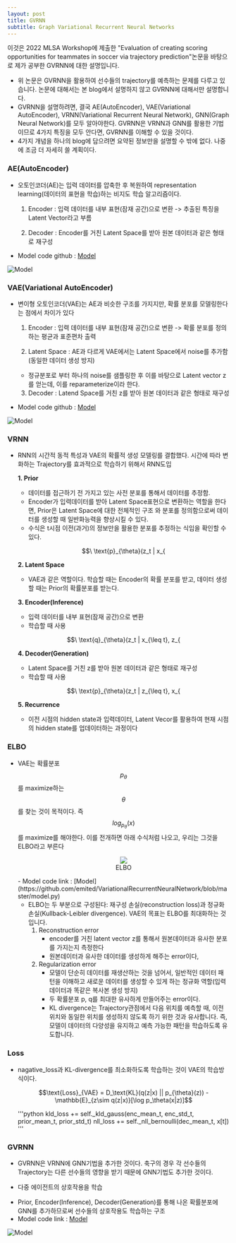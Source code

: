 ```yaml
---
layout: post
title: GVRNN
subtitle: Graph Variational Recurrent Neural Networks
---
```


이것은 2022 MLSA Workshop에 제출한 "Evaluation of creating scoring opportunities for teammates in soccer via trajectory prediction"논문을 바탕으로 제가 공부한 GVRNN에 대한 설명입니다.

- 위 논문은 GVRNN을 활용하여 선수들의 trajectory를 예측하는 문제를 다루고 있습니다. 논문에 대해서는 본 blog에서 설명하지 않고 GVRNN에 대해서만 설명합니다. 
- GVRNN을 설명하려면, 결국 AE(AutoEncoder), VAE(Variational AutoEncoder), VRNN(Variational Recurrent Neural Network), GNN(Graph Neural Network)를 모두 알아야한다. GVRNN은 VRNN과 GNN를 활용한 기법이므로 4가지 특징을 모두 안다면, GVRNN를 이해할 수 있을 것이다.
- 4가지 개념을 하나의 blog에 담으려면 요약된 정보만을 설명할 수 밖에 없다. 나중에 조금 더 자세히 쓸 계획이다.

### AE(AutoEncoder)
- 오토인코더(AE)는 입력 데이터를 압축한 후 복원하여 representation learning(데이터의 표현을 학습)하는 비지도 학습 알고리즘이다.
  
    1. Encoder : 입력 데이터를 내부 표현(잠재 공간)으로 변환 -> 추출된 특징을 Latent Vector라고 부름

    2. Decoder : Encoder를 거친 Latent Space를 받아 원본 데이터과 같은 형태로 재구성
  
- Model code github : [Model](https://github.com/dariocazzani/pytorch-AE/blob/master/models/AE.py)
  
![Model](https://blog.kakaocdn.net/dn/8JonH/btqFBec9cAF/mhxdDF930R0CrHs9NdUKv1/img.png)
  
### VAE(Variational AutoEncoder)
- 변이형 오토인코더(VAE)는 AE과 비슷한 구조를 가지지만, 확률 분포를 모델링한다는 점에서 차이가 있다

    1. Encoder : 입력 데이터를 내부 표현(잠재 공간)으로 변환 -> 확률 분포를 정의하는 평균과 표준편차 출력

    2. Latent Space : AE과 다르게 VAE에서는 Latent Space에서 noise를 추가함(동일한 데이터 생성 방지)
    * 정규분포로 부터 하나의 noise를 샘플링한 후 이를 바탕으로 Latent vector z를 얻는데, 이를 reparameterize이라 한다.

    3. Decoder : Latend Space를 거친 z를 받아 원본 데이터과 같은 형태로 재구성

- Model code github : [Model](https://github.com/dariocazzani/pytorch-AE/blob/master/models/VAE.py)
  
![Model](https://blog.kakaocdn.net/dn/b30Uzl/btrxY4wKngj/SucVwitDrRtQvi1xTHdrR0/img.png)

### VRNN
- RNN의 시간적 동적 특성과 VAE의 확률적 생성 모델링를 결합했다. 시간에 따라 변화하는 Trajectory를 효과적으로 학습하기 위해서 RNN도입

    **1. Prior**
    - 데이터를 접근하기 전 가지고 있는 사전 분포를 통해서 데이터를 추정함.
    - Encoder가 입력데이터를 받아 Latent Space표현으로 변환하는 역할을 한다면, Prior은 Latent Space에 대한 전체적인 구조            와 분포를 정의함으로써 데이터를 생성할 때 일반화능력을 향상시킬 수 있다.
    - 수식은 t시점 이전(과거)의 정보만을 활용한 분포를 추정하는 식임을 확인할 수 있다.
  
    <p align="center">
        $$\ \text{p}_{\theta}(z_t | x_{<t}, z_{<t}) = \ \phi_{\text{prior}}(h_{t-1}) $$
    </p>      
    
    **2. Latent Space**
    - VAE과 같은 역할이다. 학습할 때는 Encoder의 확률 분포를 받고, 데이터 생성할 때는 Prior의 확률분포를 받는다.

    **3. Encoder(Inference)**
    - 입력 데이터를 내부 표현(잠재 공간)으로 변환
    - 학습할 때 사용
  
    <p align="center">
        $$\ \text{q}_{\theta}(z_t | x_{\leq t}, z_{<t}) = \ \phi_{\text{enc}}(x_t,h_{t-1})$$
    </p>     

    **4. Decoder(Generation)**
    - Latent Space를 거친 z를 받아 원본 데이터과 같은 형태로 재구성
    - 학습할 때 사용
  
    <p align="center">
        $$\ \text{p}_{\theta}(z_t | z_{\leq t}, x_{<t}) = \ \phi_{\text{dec}}(z_t,h_{t-1})$$
    </p>     

    **5. Recurrence**
    - 이전 시점의 hidden state과 입력데이터, Latent Vecor를 활용하여 현재 시점의 hidden state를 업데이터하는 과정이다


### ELBO
- VAE는 확률분포 $$p_{\theta}$$를 maximize하는 $${\theta}$$를 찾는 것이 목적이다. 즉 $$log_{p_{\theta}}(x)$$를 maximize를 해야한다. 이를 전개하면 아래 수식처럼 나오고, 우리는 그것을 ELBO라고 부른다

    <p align="center">
      <img src="https://github.com/GunHeeJoe/GunHeeJoe.github.io/assets/112679136/19c89399-9ba1-463e-8867-ea61078dec90">
      <br>
      ELBO
    </p>
    - Model code link : [Model](https://github.com/emited/VariationalRecurrentNeuralNetwork/blob/master/model.py) 
    
    - ELBO는 두 부분으로 구성된다: 재구성 손실(reconstruction loss)과 정규화 손실(Kullback-Leibler divergence). VAE의 목표는 ELBO를 최대화하는 것입니다.      
      1. Reconstruction error
            - encoder를 거친 latent vector z를 통해서 원본데이터과 유사한 분포를 가지는지 측정한다
            - 원본데이터과 유사한 데이터를 생성하게 해주는 error이다,
      2. Regularization error
            - 모델이 단순히 데이터를 재생산하는 것을 넘어서, 일반적인 데이터 패턴을 이해하고 새로운 데이터를 생성할 수 있게 하는 정규화 역할(입력 데이터과 똑같은 복사본 생성 방지)
            - 두 확률분포 p, q를 최대한 유사하게 만들어주는 error이다.
            - KL divergence는 Trajectory관점에서 다음 위치를 예측할 때, 이전 위치와 동일한 위치를 생성하지 않도록 하기 위한 것과 유사합니다. 즉, 모델이 데이터의 다양성을 유지하고 예측 가능한 패턴을 학습하도록 유도합니다.

### Loss
- nagative_loss과 KL-divergence를 최소화하도록 학습하는 것이 VAE의 학습방식이다.

    <p align="center">
        $$\text{Loss}_{VAE} = D_\text{KL}(q(z|x) || p_{\theta}(z)) - \mathbb{E}_{z\sim q(z|x)}[\log p_\theta(x|z)]$$
    </p>  

    '''python
    kld_loss += self._kld_gauss(enc_mean_t, enc_std_t, prior_mean_t, prior_std_t)
    nll_loss += self._nll_bernoulli(dec_mean_t, x[t])
    '''
  
### GVRNN
- GVRNN은 VRNN에 GNN기법을 추가한 것이다. 축구의 경우 각 선수들의 Trajectory는 다른 선수들의 영향을 받기 때문에 GNN기법도 추가한 것이다.
* 다중 에이전트의 상호작용을 학습
- Prior, Encoder(Inference), Decoder(Generation)를 통해 나온 확률분포에 GNN를 추가하므로써 선수들의 상호작용도 학습하는 구조
- Model code link : [Model](https://github.com/keisuke198619/C-OBSO/blob/main/vrnn/models/gvrnn.py)
  
![Model](https://github.com/GunHeeJoe/GunHeeJoe.github.io/assets/112679136/605202a0-3cf4-422e-87f5-fa1f8932cfcb)


